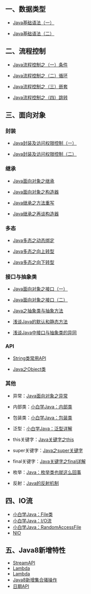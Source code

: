## 一、数据类型

- [ Java基础语法（一）](Java基础/数据类型/Java基础语法（一）.md)

- [ Java基础语法（二）](Java基础/数据类型/Java基础语法（二）.md)

## 二、流程控制

- [Java流程控制之（一）条件](Java基础/流程控制/Java流程控制之（一）条件)

- [Java流程控制之（二）循环](Java基础/流程控制/Java流程控制之（二）循环)

- [Java流程控制之（三）嵌套](Java基础/流程控制/Java流程控制之（三）嵌套)

- [Java流程控制之（四）跳转](Java基础/流程控制/Java流程控制之（四）跳转)

## 三、面向对象

### 封装

- [Java封装及访问权限控制（一）](Java基础/面向对象/Java封装及访问权限控制（一）.md)

- [Java封装及访问权限控制（二）](Java基础/面向对象/Java封装及访问权限控制（二）.md)

### 继承

- [Java面向对象之继承](Java基础/面向对象/Java面向对象之继承.md)

- [Java面向对象之构造器](Java基础/面向对象/Java面向对象之构造器.md)

- [Java继承之方法重写](Java基础/面向对象/Java继承之方法重写.md)

- [Java继承之再谈构造器](Java基础/面向对象/Java继承之再谈构造器.md)

### 多态

- [Java多态之动态绑定](Java基础/面向对象/Java多态之动态绑定.md)

- [Java多态之向上转型](Java基础/面向对象/Java多态之向上转型.md)

- [Java多态之向下转型](Java基础/面向对象/Java多态之向下转型.md)

### 接口与抽象类

- [Java面向对象之接口（一）](Java基础/面向对象/Java面向对象之接口（一）.md)

- [Java面向对象之接口（二）](Java基础/面向对象/Java面向对象之接口（二）.md)

- [Java之抽象类与抽象方法](Java基础/面向对象/Java之抽象类与抽象方法.md)

- [浅谈Java的默认和静态方法](Java基础/面向对象/浅谈Java的默认和静态方法.md)

- [浅谈Java中接口与抽象类的异同](Java基础/面向对象/浅谈Java中接口与抽象类的异同.md)

### API

- [String类常用API](Java基础/面向对象/Java之String类常用API.md)

- [Java之Object类](Java基础/面向对象/Java之Object类.md)

### 其他

- 异常：[Java面向对象之异常](Java基础/面向对象/Java面向对象之异常.md)

- 内部类：[小白学Java：内部类](Java基础/面向对象/小白学Java：内部类.md)

- 包装类：[小白学Java：包装类](Java基础/面向对象/小白学Java：包装类.md)

- 泛型：[小白学Java：泛型详解](Java基础/面向对象/小白学Java：泛型详解.md)

- this关键字：[Java关键字之this](Java基础/面向对象/Java关键字之this.md)

- super关键字：[Java之super关键字](Java基础/面向对象/Java之super关键字.md)

- final关键字：[Java关键字之final详解](Java基础/面向对象/Java关键字之final详解.md)

- 枚举：[Java：枚举类也就这么回事](Java基础/枚举类/md/Java：枚举类也就这么回事.md)

- 反射：[Java的反射机制](Java基础/反射/Java的反射机制.md)

## 四、IO流

- [ 小白学Java：File类](Java基础/IO/md/小白学Java：File类)
- [ 小白学Java：I/O流](Java基础/IO/md/小白学Java：IO流)
- [ 小白学Java：RandomAccessFile](Java基础/IO/md/小白学Java：RandomAccessFile)
- [ NIO](Java基础/IO/md/NIO.md)

## 五、Java8新增特性

- [StreamAPI](Java基础/Java8/StreamAPI.md)
- [Lambda](Java基础/Java8/Lambda表达式.md)
- [Lambda](Java基础/Java8/Optional.md)
- [Java8新增集合骚操作](Java基础/Java8/Java8新增集合相关方法.md)
- [日期API](Java基础/Java8/日期API.md)

